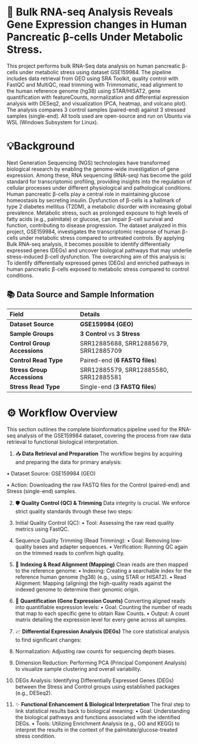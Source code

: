 # 🧬 Bulk RNA-seq Analysis Reveals Gene Expression changes in Human Pancreatic β-cells Under Metabolic Stress.
This project performs bulk RNA-Seq data analysis on human pancreatic β-cells under metabolic stress using dataset GSE159984. The pipeline includes data retrieval from GEO using SRA Toolkit, quality control with FastQC and MultiQC, read trimming with Trimmomatic, read alignment to the human reference genome (hg38) using STAR/HISAT2, gene quantification with featureCounts, normalization and differential expression analysis with DESeq2, and visualization (PCA, heatmap, and volcano plot). The analysis compares 3 control samples (paired-end) against 3 stressed samples (single-end). All tools used are open-source and run on Ubuntu via WSL (Windows Subsystem for Linux).

# 💡Background 
Next Generation Sequencing (NGS) technologies have transformed biological research by enabling the genome-wide investigation of gene expression. Among these, RNA sequencing (RNA-seq) has become the gold standard for transcriptomic profiling, providing insights into the regulation of cellular processes under different physiological and pathological conditions.
Human pancreatic β-cells play a central role in maintaining glucose homeostasis by secreting insulin. Dysfunction of β-cells is a hallmark of type 2 diabetes mellitus (T2DM), a metabolic disorder with increasing global prevalence. Metabolic stress, such as prolonged exposure to high levels of fatty acids (e.g., palmitate) or glucose, can impair β-cell survival and function, contributing to disease progression.
The dataset analyzed in this project, GSE159984, investigates the transcriptomic response of human β-cells under metabolic stress compared to untreated controls. By applying Bulk RNA-seq analysis, it becomes possible to identify differentially expressed genes (DEGs) and uncover biological pathways that may underlie stress-induced β-cell dysfunction.
The overarching aim of this analysis is: To identify differentially expressed genes (DEGs) and enriched pathways in human pancreatic β-cells exposed to metabolic stress compared to control conditions.

## 📚 Data Source and Sample Information

| Field | Details |
| :--- | :--- |
| **Dataset Source** | **GSE159984 (GEO)** |
| **Sample Groups** | **3 Control** vs **3 Stress**  |
| **Control Group Accessions** | SRR12885688, SRR12885679, SRR12885709 |
| **Control Read Type** | Paired-end (**6 FASTQ files**) |
| **Stress Group Accessions** | SRR12885579, SRR12885580, SRR12885581 |
| **Stress Read Type** | Single-end (**3 FASTQ files**) |

# ⚙️ Workflow Overview
This section outlines the complete bioinformatics pipeline used for the RNA-seq analysis of the GSE159984 dataset, covering the process from raw data retrieval to functional biological interpretation.

1. 📥 **Data Retrieval and Preparation**
The workflow begins by acquiring and preparing the data for primary analysis:

• Dataset Source: GSE159984 (GEO)

• Action: Downloading the raw FASTQ files for the Control (paired-end) and Stress (single-end) samples.

2. 🛡️ **Quality Control (QC) & Trimming**
Data integrity is crucial. We enforce strict quality standards through these two steps:
1. Initial Quality Control (QC):
• Tool: Assessing the raw read quality metrics using FastQC.
2. Sequence Quality Trimming (Read Trimming):
• Goal: Removing low-quality bases and adapter sequences.
• Verification: Running QC again on the trimmed reads to confirm high quality.

3. 🎯 **Indexing & Read Alignment (Mapping)**
Clean reads are then mapped to the reference genome:
• Indexing: Creating a searchable index for the reference human genome (hg38) (e.g., using STAR or HISAT2).
• Read Alignment: Mapping (aligning) the high-quality reads against the indexed genome to determine their genomic origin.

4. 🔢 **Quantification (Gene Expression Counts)**
Converting aligned reads into quantifiable expression levels:
• Goal: Counting the number of reads that map to each specific gene to obtain Raw Counts.
• Output: A count matrix detailing the expression level for every gene across all samples.

5. 📈 **Differential Expression Analysis (DEGs)**
The core statistical analysis to find significant changes:
1. Normalization: Adjusting raw counts for sequencing depth biases.
2. Dimension Reduction: Performing PCA (Principal Component Analysis) to visualize sample clustering and overall variability.
3. DEGs Analysis: Identifying Differentially Expressed Genes (DEGs) between the Stress and Control groups using established packages (e.g., DESeq2).

6. ✨ **Functional Enhancement & Biological Interpretation**
The final step to link statistical results back to biological meaning:
• Goal: Understanding the biological pathways and functions associated with the identified DEGs.
• Tools: Utilizing Enrichment Analysis (e.g., GO and KEGG) to interpret the results in the context of the palmitate/glucose-treated stress condition.
